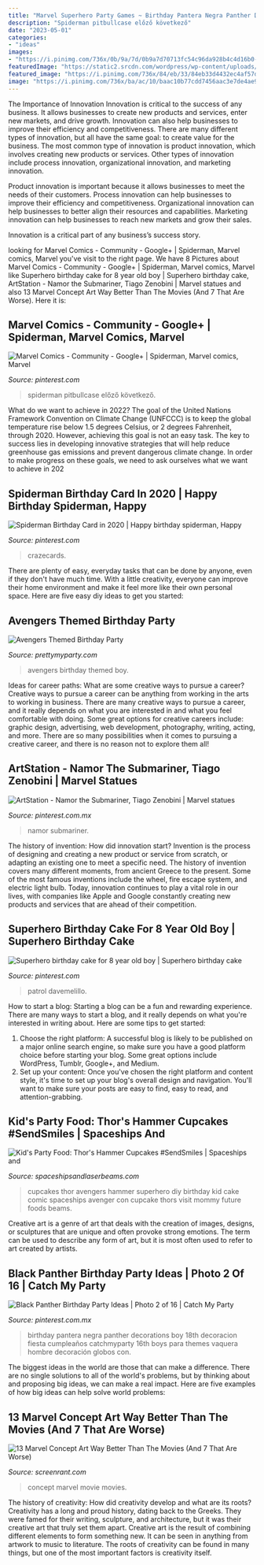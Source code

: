 ```yaml
---
title: "Marvel Superhero Party Games ~ Birthday Pantera Negra Panther Decorations Boy 18th Decoracion Fiesta Cumpleaños Catchmyparty 16th Boys Para Themes Vaquera Hombre Decoración Globos Con"
description: "Spiderman pitbullcase előző következő"
date: "2023-05-01"
categories:
- "ideas"
images:
- "https://i.pinimg.com/736x/0b/9a/7d/0b9a7d70713fc54c96da928b4c4d16b0--the-lizard-man-vs.jpg"
featuredImage: "https://static2.srcdn.com/wordpress/wp-content/uploads/2019/01/Marvel-Unused-Concept-Art.jpg"
featured_image: "https://i.pinimg.com/736x/84/eb/33/84eb33d4432ec4af57daeb7b47bcf9d5.jpg"
image: "https://i.pinimg.com/736x/ba/ac/10/baac10b77cdd7456aac3e7de4ae957f3.jpg"
---
```



The Importance of Innovation
Innovation is critical to the success of any business. It allows businesses to create new products and services, enter new markets, and drive growth. Innovation can also help businesses to improve their efficiency and competitiveness.
There are many different types of innovation, but all have the same goal: to create value for the business. The most common type of innovation is product innovation, which involves creating new products or services. Other types of innovation include process innovation, organizational innovation, and marketing innovation.

Product innovation is important because it allows businesses to meet the needs of their customers. Process innovation can help businesses to improve their efficiency and competitiveness. Organizational innovation can help businesses to better align their resources and capabilities. Marketing innovation can help businesses to reach new markets and grow their sales.

Innovation is a critical part of any business’s success story.

	

		
looking for Marvel Comics - Community - Google+ | Spiderman, Marvel comics, Marvel you've visit to the right page. We have 8 Pictures about Marvel Comics - Community - Google+ | Spiderman, Marvel comics, Marvel like Superhero birthday cake for 8 year old boy | Superhero birthday cake, ArtStation - Namor the Submariner, Tiago Zenobini | Marvel statues and also 13 Marvel Concept Art Way Better Than The Movies (And 7 That Are Worse). Here it is:
		
    
## Marvel Comics - Community - Google+ | Spiderman, Marvel Comics, Marvel

<img loading=lazy src="https://i.pinimg.com/736x/0b/9a/7d/0b9a7d70713fc54c96da928b4c4d16b0--the-lizard-man-vs.jpg" onerror="this.onerror=null;this.src='https://tse1.mm.bing.net/th?id=OIP.dBqOoZpMOpIkpDdBC_JckQAAAA&amp;pid=15.1';" alt="Marvel Comics - Community - Google+ | Spiderman, Marvel comics, Marvel">

_Source: pinterest.com_

>spiderman pitbullcase előző következő. 

	

What do we want to achieve in 2022?
The goal of the United Nations Framework Convention on Climate Change (UNFCCC) is to keep the global temperature rise below 1.5 degrees Celsius, or 2 degrees Fahrenheit, through 2020. However, achieving this goal is not an easy task. The key to success lies in developing innovative strategies that will help reduce greenhouse gas emissions and prevent dangerous climate change. In order to make progress on these goals, we need to ask ourselves what we want to achieve in 202
    
## Spiderman Birthday Card In 2020 | Happy Birthday Spiderman, Happy

<img loading=lazy src="https://i.pinimg.com/736x/84/eb/33/84eb33d4432ec4af57daeb7b47bcf9d5.jpg" onerror="this.onerror=null;this.src='https://tse3.mm.bing.net/th?id=OIP.YmFIyq8YMnHu4i03H9ynKgAAAA&amp;pid=15.1';" alt="Spiderman Birthday Card in 2020 | Happy birthday spiderman, Happy">

_Source: pinterest.com_

>crazecards. 

	

There are plenty of easy, everyday tasks that can be done by anyone, even if they don't have much time. With a little creativity, everyone can improve their home environment and make it feel more like their own personal space. Here are five easy diy ideas to get you started: 

    
## Avengers Themed Birthday Party

<img loading=lazy src="https://zolpwsuwoq-flywheel.netdna-ssl.com/wp-content/uploads/2015/03/Avengers-Tablescape.jpg" onerror="this.onerror=null;this.src='https://tse3.mm.bing.net/th?id=OIP.wQADXQG4STLvr2FYsYgnKwHaLH&amp;pid=15.1';" alt="Avengers Themed Birthday Party">

_Source: prettymyparty.com_

>avengers birthday themed boy. 

	

Ideas for career paths: What are some creative ways to pursue a career?
Creative ways to pursue a career can be anything from working in the arts to working in business. There are many creative ways to pursue a career, and it really depends on what you are interested in and what you feel comfortable with doing. Some great options for creative careers include: graphic design, advertising, web development, photography, writing, acting, and more. There are so many possibilities when it comes to pursuing a creative career, and there is no reason not to explore them all!

    
## ArtStation - Namor The Submariner, Tiago Zenobini | Marvel Statues

<img loading=lazy src="https://i.pinimg.com/736x/92/8c/f9/928cf985eaa589eebf5332ee1e62fbc7.jpg" onerror="this.onerror=null;this.src='https://tse3.mm.bing.net/th?id=OIP.eab0N8ipQRJKLmMyUCPryQHaKo&amp;pid=15.1';" alt="ArtStation - Namor the Submariner, Tiago Zenobini | Marvel statues">

_Source: pinterest.com.mx_

>namor submariner. 

	

The history of invention: How did innovation start?
Invention is the process of designing and creating a new product or service from scratch, or adapting an existing one to meet a specific need. The history of invention covers many different moments, from ancient Greece to the present. Some of the most famous inventions include the wheel, fire escape system, and electric light bulb. Today, innovation continues to play a vital role in our lives, with companies like Apple and Google constantly creating new products and services that are ahead of their competition.

    
## Superhero Birthday Cake For 8 Year Old Boy | Superhero Birthday Cake

<img loading=lazy src="https://i.pinimg.com/736x/ba/ac/10/baac10b77cdd7456aac3e7de4ae957f3.jpg" onerror="this.onerror=null;this.src='https://tse3.mm.bing.net/th?id=OIP.FgyXsIBFl_XKNVVfWnppHwHaJ3&amp;pid=15.1';" alt="Superhero birthday cake for 8 year old boy | Superhero birthday cake">

_Source: pinterest.com_

>patrol davemelillo. 

	

How to start a blog:
Starting a blog can be a fun and rewarding experience. There are many ways to start a blog, and it really depends on what you're interested in writing about. Here are some tips to get started: 
1. Choose the right platform: A successful blog is likely to be published on a major online search engine, so make sure you have a good platform choice before starting your blog. Some great options include WordPress, Tumblr, Google+, and Medium. 
2. Set up your content: Once you've chosen the right platform and content style, it's time to set up your blog's overall design and navigation. You'll want to make sure your posts are easy to find, easy to read, and attention-grabbing. 

    
## Kid&#039;s Party Food: Thor&#039;s Hammer Cupcakes #SendSmiles | Spaceships And

<img loading=lazy src="http://spaceshipsandlaserbeams.com/wp-content/uploads/2015/09/thors-hammer-cupcakes-cover.jpg" onerror="this.onerror=null;this.src='https://tse2.mm.bing.net/th?id=OIP.snCmZIXSPtgtAzS60jTcJQHaLH&amp;pid=15.1';" alt="Kid&#039;s Party Food: Thor&#039;s Hammer Cupcakes #SendSmiles | Spaceships and">

_Source: spaceshipsandlaserbeams.com_

>cupcakes thor avengers hammer superhero diy birthday kid cake comic spaceships avenger con cupcake thors visit mommy future foods beams. 

	

Creative art is a genre of art that deals with the creation of images, designs, or sculptures that are unique and often provoke strong emotions. The term can be used to describe any form of art, but it is most often used to refer to art created by artists.

    
## Black Panther Birthday Party Ideas | Photo 2 Of 16 | Catch My Party

<img loading=lazy src="https://i.pinimg.com/736x/e3/21/00/e321004bb59eed40fa970386c58935ab.jpg" onerror="this.onerror=null;this.src='https://tse4.mm.bing.net/th?id=OIP.44bDzihestOeaDEphDhzjAHaJ3&amp;pid=15.1';" alt="Black Panther Birthday Party Ideas | Photo 2 of 16 | Catch My Party">

_Source: pinterest.com.mx_

>birthday pantera negra panther decorations boy 18th decoracion fiesta cumpleaños catchmyparty 16th boys para themes vaquera hombre decoración globos con. 

	

The biggest ideas in the world are those that can make a difference. There are no single solutions to all of the world's problems, but by thinking about and proposing big ideas, we can make a real impact. Here are five examples of how big ideas can help solve world problems:

    
## 13 Marvel Concept Art Way Better Than The Movies (And 7 That Are Worse)

<img loading=lazy src="https://static2.srcdn.com/wordpress/wp-content/uploads/2019/01/Marvel-Unused-Concept-Art.jpg" onerror="this.onerror=null;this.src='https://tse2.mm.bing.net/th?id=OIP.QCl33G1PGgvLBFx63MdjQwHaD5&amp;pid=15.1';" alt="13 Marvel Concept Art Way Better Than The Movies (And 7 That Are Worse)">

_Source: screenrant.com_

>concept marvel movie movies. 

	

The history of creativity: How did creativity develop and what are its roots?
Creativity has a long and proud history, dating back to the Greeks. They were famed for their writing, sculpture, and architecture, but it was their creative art that truly set them apart. Creative art is the result of combining different elements to form something new. It can be seen in anything from artwork to music to literature. The roots of creativity can be found in many things, but one of the most important factors is creativity itself.

